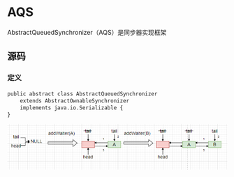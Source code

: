 # AQS
AbstractQueuedSynchronizer（AQS）是同步器实现框架

## 源码

### 定义
```
public abstract class AbstractQueuedSynchronizer
    extends AbstractOwnableSynchronizer
    implements java.io.Serializable {
}
```

![title](https://raw.githubusercontent.com/pallcard/noteImg/master/noteImg/2020/04/02/1585838251595-1585838251650.png)